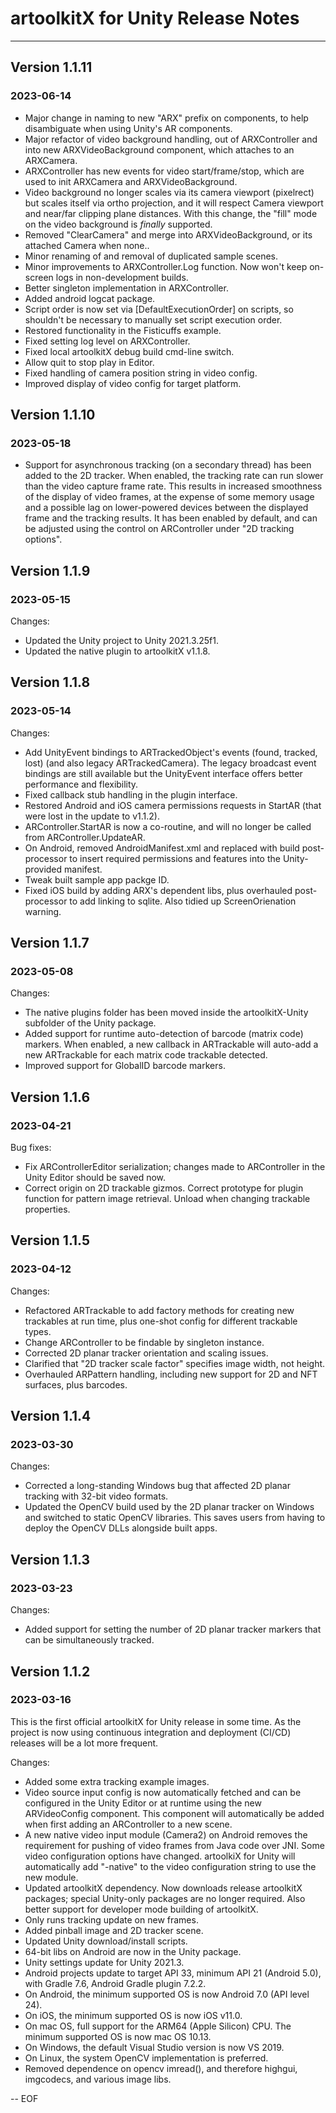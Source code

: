 # artoolkitX for Unity Release Notes
------------------------------------

## Version 1.1.11
### 2023-06-14

 * Major change in naming to new "ARX" prefix on components, to help disambiguate when using Unity's AR components.
 * Major refactor of video background handling, out of ARXController and into new ARXVideoBackground component, which attaches to an ARXCamera.
 * ARXController has new events for video start/frame/stop, which are used to init ARXCamera and ARXVideoBackground.
 * Video background no longer scales via its camera viewport (pixelrect) but scales itself via ortho projection, and it will respect Camera viewport and near/far clipping plane distances. With this change, the "fill" mode on the video background is *finally* supported.
 * Removed "ClearCamera" and merge into ARXVideoBackground, or its attached Camera when none..
 * Minor renaming of and removal of duplicated sample scenes.
 * Minor improvements to ARXController.Log function. Now won't keep on-screen logs in non-development builds.
 * Better singleton implementation in ARXController.
 * Added android logcat package.
 * Script order is now set via [DefaultExecutionOrder] on scripts, so shouldn't be necessary to manually set script execution order.
 * Restored functionality in the Fisticuffs example.
 * Fixed setting log level on ARXController.
 * Fixed local artoolkitX debug build cmd-line switch.
 * Allow quit to stop play in Editor.
 * Fixed handling of camera position string in video config.
 * Improved display of video config for target platform.

## Version 1.1.10
### 2023-05-18

* Support for asynchronous tracking (on a secondary thread) has been added to the 2D tracker. When enabled, the tracking rate can run slower than the video capture frame rate. This results in increased smoothness of the display of video frames, at the expense of some memory usage and a possible lag on lower-powered devices between the displayed frame and the tracking results. It has been enabled by default, and can be adjusted using the control on ARController under "2D tracking options".

## Version 1.1.9
### 2023-05-15

Changes:
 * Updated the Unity project to Unity 2021.3.25f1.
 * Updated the native plugin to artoolkitX v1.1.8.

## Version 1.1.8
### 2023-05-14

Changes:
 * Add UnityEvent bindings to ARTrackedObject's events (found, tracked, lost) (and also legacy ARTrackedCamera). The legacy broadcast event bindings are still available but the UnityEvent interface offers better performance and flexibility.
 * Fixed callback stub handling in the plugin interface.
 * Restored Android and iOS camera permissions requests in StartAR (that were lost in the update to v1.1.2).
 * ARController.StartAR is now a co-routine, and will no longer be called from ARController.UpdateAR.
 * On Android, removed AndroidManifest.xml and replaced with build post-processor to insert required permissions and features into the Unity-provided manifest.
 * Tweak built sample app packge ID.
 * Fixed iOS build by adding ARX's dependent libs, plus overhauled post-processor to add linking to sqlite.
Also tidied up ScreenOrienation warning.

## Version 1.1.7
### 2023-05-08

Changes:
 * The native plugins folder has been moved inside the artoolkitX-Unity subfolder of the Unity package.
 * Added support for runtime auto-detection of barcode (matrix code) markers. When enabled, a new
 callback in ARTrackable will auto-add a new ARTrackable for each matrix code trackable detected.
 * Improved support for GlobalID barcode markers.

## Version 1.1.6
### 2023-04-21

Bug fixes:
 * Fix ARControllerEditor serialization; changes made to ARController in the Unity Editor should be saved now.
 * Correct origin on 2D trackable gizmos. Correct prototype for plugin function for pattern image retrieval. Unload when changing trackable properties.

## Version 1.1.5
### 2023-04-12

Changes:
 * Refactored ARTrackable to add factory methods for creating new trackables at run time, plus one-shot config for different trackable types.
 * Change ARController to be findable by singleton instance.
 * Corrected 2D planar tracker orientation and scaling issues.
 * Clarified that "2D tracker scale factor" specifies image width, not height.
 * Overhauled ARPattern handling, including new support for 2D and NFT surfaces, plus barcodes.

## Version 1.1.4
### 2023-03-30

Changes:
 * Corrected a long-standing Windows bug that affected 2D planar tracking with 32-bit video formats.
 * Updated the OpenCV build used by the 2D planar tracker on Windows and switched to static OpenCV libraries. This saves users from having to deploy the OpenCV DLLs alongside built apps.

## Version 1.1.3
### 2023-03-23

Changes:
 * Added support for setting the number of 2D planar tracker markers that can be simultaneously tracked.

## Version 1.1.2
### 2023-03-16

This is the first official artoolkitX for Unity release in some time. As the project is now using continuous integration and deployment (CI/CD) releases will be a lot more frequent.

Changes:
 * Added some extra tracking example images.
 * Video source input config is now automatically fetched and can be configured in the Unity Editor or at runtime using the new ARVideoConfig component. This component will automatically be added when first adding an ARController to a new scene.
 * A new native video input module (Camera2) on Android removes the requirement for pushing of video frames from Java code over JNI. Some video configuration options have changed. artoolkiX for Unity will automatically add "-native" to the video configuration string to use the new module.
 * Updated artoolkitX dependency. Now downloads release artoolkitX packages; special Unity-only packages  are no longer required. Also better support for developer mode building of artoolkitX.
 * Only runs tracking update on new frames.
 * Added pinball image and 2D tracker scene.
 * Updated Unity download/install scripts.
 * 64-bit libs on Android are now in the Unity package.
 * Unity settings update for Unity 2021.3.
 * Android projects update to target API 33, minimum API 21 (Android 5.0), with Gradle 7.6, Android Gradle plugin 7.2.2.
 * On Android, the minimum supported OS is now Android 7.0 (API level 24).
 * On iOS, the minimum supported OS is now iOS v11.0.
 * On mac OS, full support for the ARM64 (Apple Silicon) CPU. The minimum supported OS is now mac OS 10.13.
 * On Windows, the default Visual Studio version is now VS 2019.
 * On Linux, the system OpenCV implementation is preferred.
 * Removed dependence on opencv imread(), and therefore highgui, imgcodecs, and various image libs.

--
EOF
